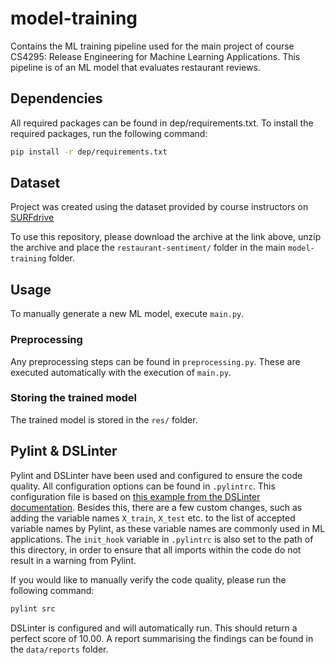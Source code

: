 # model-training
Contains the ML training pipeline used for the main project of course CS4295: Release Engineering for Machine Learning Applications. This pipeline is of an ML model that evaluates restaurant reviews.

## Dependencies
All required packages can be found in dep/requirements.txt. To install the required packages, run the following command:

```bash
pip install -r dep/requirements.txt
```

## Dataset
Project was created using the dataset provided by course instructors on [SURFdrive](https://surfdrive.surf.nl/files/index.php/s/207BTysNQFuVZPE?path=%2Fmaterial)

To use this repository, please download the archive at the link above, unzip the archive and place the `restaurant-sentiment/` folder in the main `model-training` folder.

## Usage
To manually generate a new ML model, execute `main.py`. 

### Preprocessing
Any preprocessing steps can be found in `preprocessing.py`. These are executed automatically with the execution of `main.py`.


### Storing the trained model
The trained model is stored in the `res/` folder.


## Pylint & DSLinter
Pylint and DSLinter have been used and configured to ensure the code quality. All configuration options can be found in `.pylintrc`. This configuration file is based on [this example from the DSLinter documentation](https://github.com/SERG-Delft/dslinter/blob/main/docs/pylint-configuration-examples/pylintrc-for-ml-projects/.pylintrc). Besides this, there are a few custom changes, such as adding the variable names `X_train`, `X_test` etc. to the list of accepted variable names by Pylint, as these variable names are commonly used in ML applications. The `init_hook` variable in `.pylintrc` is also set to the path of this directory, in order to ensure that all imports within the code do not result in a warning from Pylint.

If you would like to manually verify the code quality, please run the following command:

```bash
pylint src
```

DSLinter is configured and will automatically run. This should return a perfect score of 10.00. A report summarising the findings can be found in the `data/reports` folder. 
